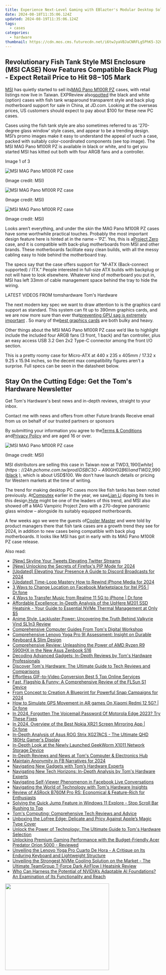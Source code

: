 ```yaml
---
title: Experience Next-Level Gaming with EBlazter's Modular Desktop Solutions – Upgradable and All-in-One
date: 2024-08-18T11:35:06.124Z
updated: 2024-08-19T11:35:06.124Z
tags:
  - cases
categories:
  - hardware
thumbnail: https://cdn.mos.cms.futurecdn.net/i6twJyaVBJaCNRFLg5PhK5-320-80.jpg
---
```


## Revolutionary Fish Tank Style MSI Enclosure (MSI CASE) Now Features Compatible Back Plug - Expect Retail Price to Hit $98-$105 Mark

[MSI](https://tools.techidaily.com) has quietly started to sell its[MAG Pano M100R PZ](https://go.redirectingat.com/?id=92X1584492&xcust=tomshardware%5Fus%5F5256709678179387212&xs=1&url=https%3A%2F%2Ftw.msi.com%2FPC-Case%2FMAG-PANO-M100R-PZ--WHITE%2FOverview&sref=https%3A%2F%2Fwww.tomshardware.com%2Fpc-components%2Fpc-cases%2Fnew-msi-case-combines-fish-tank-style-design-and-back-plug-compatibility-mag-pano-m100r-pz-will-retail-for-around-dollar100) cases, with retail listings now live in Taiwan. EXPReview also[spotted](https://www.expreview.com/91551.html) the black and white (option) cases with fish tank wraparound transparent style and back plug motherboard support for sale in China, at JD.com. Looking at the overseas prices, US customers should expect to pay about $100 for these new PC cases.

 Cases using the fish tank style are also sometimes referred to as '270-degree glass window' style cases, and appear to be a trending design. MSI’s promo images make it easy to understand the appeal of such a case, packed with suitably color-coordinated components (see top image). The MSI MAG Pano M100R PZ is available in black or white, and to get you started MSI has kitted out both with four ARGB fans and a controller.

 Image 1 of 3

![MSI MAG Pano M100R PZ case](https://vanilla.futurecdn.net/cyclingnews/media/img/missing-image.svg)

 (Image credit: MSI)

![MSI MAG Pano M100R PZ case](https://vanilla.futurecdn.net/cyclingnews/media/img/missing-image.svg)

 (Image credit: MSI)

![MSI MAG Pano M100R PZ case](https://vanilla.futurecdn.net/cyclingnews/media/img/missing-image.svg)

 (Image credit: MSI)

 Looks aren’t everything, and under the skin the MAG Pano M100R PZ cases have some worthwhile practical touches. Probably the most important design feature here is hinted at in the name – ‘PZ’. Yes, this is a[Project Zero](https://tools.techidaily.com) case, and it is compatible with back-plug motherboards from MSI and other brands. These motherboards facilitate easy clean builds, with all the messy cabling easy to hide behind the motherboard tray.

 The specs say that the case offers support for “M-ATX (Back-connect supported) / ITX.” People interested in full-size ATX builds with backplug or not will have to look elsewhere. Whatever kind of motherboard you put in, MSI has left 33mm of cable management space behind the tray to hide the wiring.

 LATEST VIDEOS FROM tomshardware Tom's Hardware

 The next modern key spec we want to draw attention to is the graphics card support as standard. This system can fit up to 390mm graphics cards, and we are now more sure than ever that[preventing GPU sag is extremely important](https://tools.techidaily.com) . So many of the[best graphics cards](https://tools.techidaily.com) are both bulky and heavy.

 Other things about the MSI MAG Pano M100R PZ case we’d like to highlight include the included four ARGB fans (3 front, 1 back) and fan controller, plus an easy access USB 3.2 Gen 2x2 Type-C connector among the front I/O section.

 This is a pretty roomy case for Micro-ATX at 440 x 235 x 405mm / 17.32 x 9.25 x 15.94 inches, so the decent max compatibility figures aren’t a surprise. Full specs can be seen in the datasheet below.

## Stay On the Cutting Edge: Get the Tom's Hardware Newsletter

 Get Tom's Hardware's best news and in-depth reviews, straight to your inbox.

 Contact me with news and offers from other Future brands  Receive email from us on behalf of our trusted partners or sponsors

 By submitting your information you agree to the[Terms & Conditions](https://futureplc.com/terms-conditions/) and[Privacy Policy](https://futureplc.com/privacy-policy/) and are aged 16 or over.

![MSI MAG Pano M100R PZ case](https://cdn.mos.cms.futurecdn.net/TzDYByQWKZZPQgpJWKBMod-320-80.jpg)

(Image credit: MSI)

 MSI distributors are selling this case in Taiwan now at TWD$3,190 ([white](https://24h.pchome.com.tw/prod/DSBC3O-A900H02B6) ) and TWD$2,990 ([black](https://24h.pchome.com.tw/prod/DSBC3O-A900H02AO) ), which is about USD$100\. We don’t have launch details or pricing for Western markets at the time of writing.

 The trend for making desktop PC cases more like fish tanks has been noted previously. At[Computex](https://tools.techidaily.com) earlier in the year, we saw[Lian Li](https://tools.techidaily.com) dipping its toes in this design,[Hyte](https://tools.techidaily.com) might be one of the leaders of this trend, and MSI also showed off a MAG Vampiric Project Zero with a 270-degree panoramic glass window – alongside its suitably equipped motherboards.

 A few weeks ago we were the guests of[Cooler Master](https://tools.techidaily.com) and were told by product managers there that fish tank cases are a growth trend they see for 2024, in addition to new cases being compatible with back plug motherboards. It looks like MSI has got in early with its MAG Pano M100R PZ case release.

<ins class="adsbygoogle"
     style="display:block"
     data-ad-format="autorelaxed"
     data-ad-client="ca-pub-7571918770474297"
     data-ad-slot="1223367746"></ins>



<ins class="adsbygoogle"
     style="display:block"
     data-ad-client="ca-pub-7571918770474297"
     data-ad-slot="8358498916"
     data-ad-format="auto"
     data-full-width-responsive="true"></ins>

<span class="atpl-alsoreadstyle">Also read:</span>
<div><ul>
<li><a href="https://twitter-videos.techidaily.com/new-skyline-your-tweets-elevating-twitter-streams/"><u>[New] Skyline Your Tweets  Elevating Twitter Streams</u></a></li>
<li><a href="https://fox-hovers.techidaily.com/new-unlocking-the-secrets-of-firefoxs-pip-mode-for-2024/"><u>[New] Unlocking the Secrets of Firefox's PIP Mode for 2024</u></a></li>
<li><a href="https://discord-videos.techidaily.com/updated-elevating-your-presence-a-guide-to-discord-broadcasts-for-2024/"><u>[Updated] Elevating Your Presence  A Guide to Discord Broadcasts for 2024</u></a></li>
<li><a href="https://fox-glue.techidaily.com/updated-time-loop-mastery-how-to-rewind-iphone-media-for-2024/"><u>[Updated] Time-Loop Mastery  How to Rewind iPhone Media for 2024</u></a></li>
<li><a href="https://location-fake.techidaily.com/3-ways-to-change-location-on-facebook-marketplace-for-itel-p55-drfone-by-drfone-virtual-android/"><u>3 Ways to Change Location on Facebook Marketplace for Itel P55 | Dr.fone</u></a></li>
<li><a href="https://blog-min.techidaily.com/4-ways-to-transfer-music-from-realme-11-5g-to-iphone-drfone-by-drfone-transfer-from-android-transfer-from-android/"><u>4 Ways to Transfer Music from Realme 11 5G to iPhone | Dr.fone</u></a></li>
<li><a href="https://hardware-reviews.techidaily.com/affordable-excellence-in-depth-analysis-of-the-uphere-m201-ssd-heatsink-your-guide-to-essential-nvme-thermal-management-at-only-5/"><u>Affordable Excellence: In-Depth Analysis of the UpHere M201 SSD Heatsink - Your Guide to Essential NVMe Thermal Management at Only $5</u></a></li>
<li><a href="https://hardware-reviews.techidaily.com/anime-style-lackluster-power-uncovering-the-truth-behind-valkyrie-vind-sl1n3-review/"><u>Anime Style, Lackluster Power: Uncovering the Truth Behind Valkyrie Vind SL1n3 Review</u></a></li>
<li><a href="https://hardware-reviews.techidaily.com/comprehensive-computer-guides-from-toms-digital-workshop/"><u>Comprehensive Computer Guides From Tom's Digital Workshop</u></a></li>
<li><a href="https://hardware-reviews.techidaily.com/comprehensive-lenovo-yoga-pro-9i-assessment-insight-on-durable-keyboard-and-slim-design/"><u>Comprehensive Lenovo Yoga Pro 9I Assessment: Insight on Durable Keyboard & Slim Design</u></a></li>
<li><a href="https://hardware-reviews.techidaily.com/comprehensive-review-unleashing-the-power-of-amd-ryzen-r9-5900hx-in-the-new-asus-zenbook-s16/"><u>Comprehensive Review: Unleashing the Power of AMD Ryzen R9 5900HX in the New Asus Zenbook S16</u></a></li>
<li><a href="https://hardware-reviews.techidaily.com/decoding-advanced-gadgets-in-depth-reviews-by-toms-hardware-professionals/"><u>Decoding Advanced Gadgets: In-Depth Reviews by Tom's Hardware Professionals</u></a></li>
<li><a href="https://hardware-reviews.techidaily.com/discover-toms-hardware-the-ultimate-guide-to-tech-reviews-and-comparisons/"><u>Discover Tom's Hardware: The Ultimate Guide to Tech Reviews and Comparisons</u></a></li>
<li><a href="https://extra-tips.techidaily.com/effortless-gif-to-video-conversion-best-5-top-online-services/"><u>Effortless GIF-to-Video Conversion  Best 5 Top Online Services</u></a></li>
<li><a href="https://hardware-reviews.techidaily.com/fast-flagship-and-funny-a-comprehensive-review-of-the-flsun-s1-device/"><u>Fast, Flagship & Funny: A Comprehensive Review of the FLSun S1 Device</u></a></li>
<li><a href="https://snapchat-videos.techidaily.com/from-concept-to-creation-a-blueprint-for-powerful-snap-campaigns-for-2024/"><u>From Concept to Creation  A Blueprint for Powerful Snap Campaigns for 2024</u></a></li>
<li><a href="https://fake-location.techidaily.com/how-to-simulate-gps-movement-in-ar-games-on-xiaomi-redmi-12-5g-drfone-by-drfone-virtual-android/"><u>How to Simulate GPS Movement in AR games On Xiaomi Redmi 12 5G? | Dr.fone</u></a></li>
<li><a href="https://easy-unlock-android.techidaily.com/in-2024-forgotten-the-voicemail-password-of-motorola-edge-2023-try-these-fixes-by-drfone-android/"><u>In 2024, Forgotten The Voicemail Password Of Motorola Edge 2023? Try These Fixes</u></a></li>
<li><a href="https://screen-mirror.techidaily.com/in-2024-overview-of-the-best-nokia-xr21-screen-mirroring-app-drfone-by-drfone-android/"><u>In 2024, Overview of the Best Nokia XR21 Screen Mirroring App | Dr.fone</u></a></li>
<li><a href="https://hardware-reviews.techidaily.com/in-depth-analysis-of-asus-rog-strix-xg27acs-the-ultimate-qhd-180hz-gamers-display/"><u>In-Depth Analysis of Asus ROG Strix XG27ACS - The Ultimate QHD 180Hz Gamer's Display</u></a></li>
<li><a href="https://hardware-reviews.techidaily.com/in-depth-look-at-the-newly-launched-geekworm-x1011-network-storage-device/"><u>In-Depth Look at the Newly Launched GeekWorm X1011 Network Storage Device</u></a></li>
<li><a href="https://hardware-reviews.techidaily.com/in-depth-reviews-and-news-at-toms-computer-and-electronics-hub/"><u>In-Depth Reviews and News at Tom's Computer & Electronics Hub</u></a></li>
<li><a href="https://facebook-videos.techidaily.com/maintain-anonymity-in-fb-narratives-for-2024/"><u>Maintain Anonymity in FB Narratives for 2024</u></a></li>
<li><a href="https://hardware-reviews.techidaily.com/navigating-new-gadgets-with-toms-hardware-experts/"><u>Navigating New Gadgets with Tom’s Hardware Experts</u></a></li>
<li><a href="https://hardware-reviews.techidaily.com/navigating-new-tech-horizons-in-depth-analysis-by-toms-hardware-experts/"><u>Navigating New Tech Horizons: In-Depth Analysis by Tom's Hardware Experts</u></a></li>
<li><a href="https://facebook-clips.techidaily.com/navigating-self-viewer-phenomenon-in-facebook-live-conversations/"><u>Navigating Self-Viewer Phenomenon in Facebook Live Conversations</u></a></li>
<li><a href="https://hardware-reviews.techidaily.com/navigating-the-world-of-technology-with-toms-hardware-insights/"><u>Navigating the World of Technology with Tom's Hardware Insights</u></a></li>
<li><a href="https://hardware-reviews.techidaily.com/review-of-asrock-b760m-pro-rs-economical-and-feature-rich-for-enthusiasts/"><u>Review of ASRock B760M Pro RS: Economical & Feature-Rich for Enthusiasts</u></a></li>
<li><a href="https://common-error.techidaily.com/solving-the-quick-jump-feature-in-windows-11-explore-stop-scroll-bar-rushing-to-top/"><u>Solving the Quick Jump Feature in Windows 11 Explore - Stop Scroll Bar Rushing to Top</u></a></li>
<li><a href="https://hardware-reviews.techidaily.com/toms-computing-comprehensive-tech-reviews-and-advice/"><u>Tom's Computing: Comprehensive Tech Reviews and Advice</u></a></li>
<li><a href="https://hardware-reviews.techidaily.com/unboxing-the-lofree-edge-delicate-and-pricy-against-apples-magic-type-cover/"><u>Unboxing the Lofree Edge: Delicate and Pricy Against Apple’s Magic Type Cover</u></a></li>
<li><a href="https://hardware-reviews.techidaily.com/unlock-the-power-of-technology-the-ultimate-guide-to-toms-hardware-selection/"><u>Unlock the Power of Technology: The Ultimate Guide to Tom's Hardware Selection</u></a></li>
<li><a href="https://hardware-reviews.techidaily.com/unlocking-premium-gaming-performance-with-the-budget-friendly-acer-predator-orion-5000-reviewed/"><u>Unlocking Premium Gaming Performance with the Budget-Friendly Acer Predator Orion 5000 - Reviewed</u></a></li>
<li><a href="https://hardware-reviews.techidaily.com/unveiling-the-lenovo-yoga-pro-cuarto-de-hora-a-critique-on-its-enduring-keyboard-and-lightweight-structure/"><u>Unveiling the Lenovo Yoga Pro Cuarto De Hora - A Critique on Its Enduring Keyboard and Lightweight Structure</u></a></li>
<li><a href="https://hardware-reviews.techidaily.com/unveiling-the-strongest-nvme-cooling-solution-on-the-market-the-ultimate-teamgroup-t-force-dark-airflow-i-heatsink-review/"><u>Unveiling the Strongest NVMe Cooling Solution on the Market - The Ultimate TeamGroup T-Force Dark AirFlow I Heatsink Review</u></a></li>
<li><a href="https://tech-hub.techidaily.com/1722104384677-who-can-harness-the-potential-of-nvidias-adaptable-ai-foundations-an-examination-of-its-functionality-and-reach/"><u>Who Can Harness the Potential of NVIDIA’s Adaptable AI Foundations? An Examination of Its Functionality and Reach</u></a></li>
</ul></div>

<!-- affiliate ads begin -->
<a href="https://getlyla.pxf.io/c/5597632/1455723/15391" target="_top" id="1455723"><img src="//a.impactradius-go.com/display-ad/15391-1455723" border="0" alt="" width="336" height="280"/></a><img height="0" width="0" src="https://imp.pxf.io/i/5597632/1455723/15391" style="position:absolute;visibility:hidden;" border="0" />
<!-- affiliate ads end -->